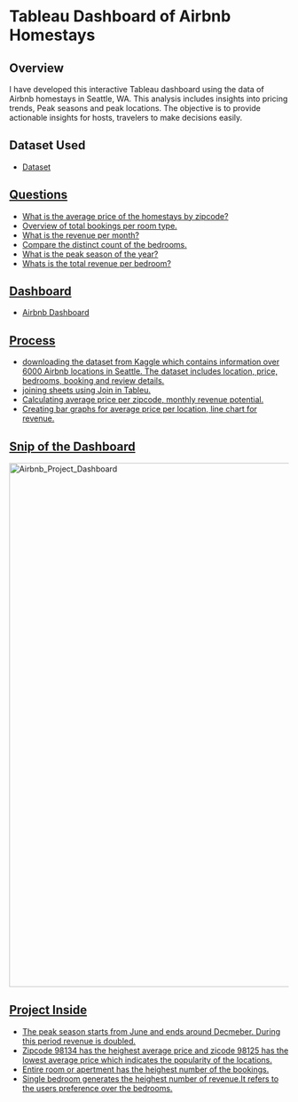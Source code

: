 # Tableau Dashboard of Airbnb Homestays
## Overview
I have developed this interactive Tableau dashboard using the data of Airbnb homestays in Seattle, WA. This analysis includes insights into pricing trends, Peak seasons and peak locations. The objective is to provide actionable insights for hosts, travelers to make decisions easily.

## Dataset Used
- <a href="https://www.kaggle.com/datasets/alexanderfreberg/airbnb-listings-2016-dataset">Dataset

## Questions
- What is the average price of the homestays by zipcode?
- Overview of total bookings per room type.
- What is the revenue per month?
- Compare the distinct count of the bedrooms.
- What is the peak season of the year?
- Whats is the total revenue per bedroom?
  
## Dashboard
- <a href="https://public.tableau.com/app/profile/debarun.adak/viz/AirBnBfullproject_17327779201920/Dashboard1?publish=yes">Airbnb Dashboard

## Process
- downloading the dataset from Kaggle which contains information over 6000 Airbnb locations in Seattle. The dataset includes location, price, bedrooms, booking and review details.
- joining sheets using Join in Tableu.
- Calculating average price per zipcode, monthly revenue potential.
- Creating bar graphs for average price per location, line chart for revenue.

## Snip of the Dashboard
<img width="944" alt="Airbnb_Project_Dashboard" src="https://github.com/user-attachments/assets/6bd01976-7857-4fc9-bc99-a93a3af034e0">


## Project Inside
- The peak season starts from June and ends around Decmeber. During this period revenue is doubled.
- Zipcode 98134 has the heighest average price and zicode 98125 has the lowest average price which indicates the popularity of the locations.
- Entire room or apertment has the heighest number of the bookings.
- Single bedroom generates the heighest number of revenue.It refers to the users preference over the bedrooms.


